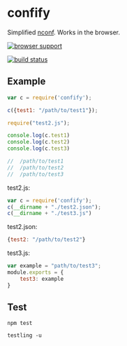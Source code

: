# confify

Simplified [nconf](https://github.com/flatiron/nconf). Works in the browser.

[![browser support](http://ci.testling.com/cellvia/node-confify.png)](http://ci.testling.com/cellvia/node-confify)

[![build status](https://secure.travis-ci.org/cellvia/node-confify.png)](http://travis-ci.org/cellvia/node-confify)


## Example

```javascript
var c = require('confify');

c({test1: "/path/to/test1"});

require("test2.js");

console.log(c.test1)
console.log(c.test2)
console.log(c.test3)

//  /path/to/test1
//  /path/to/test2
//  /path/to/test3
```

test2.js:
```javascript
var c = require('confify');
c(__dirname + "./test2.json");
c(__dirname + "./test3.js")
```

test2.json:
```javascript
{test2: "/path/to/test2"}
```

test3.js:
```javascript
var example = "path/to/test3";
module.exports = {
	test3: example	
}
```

## Test

`npm test`

`testling -u`
